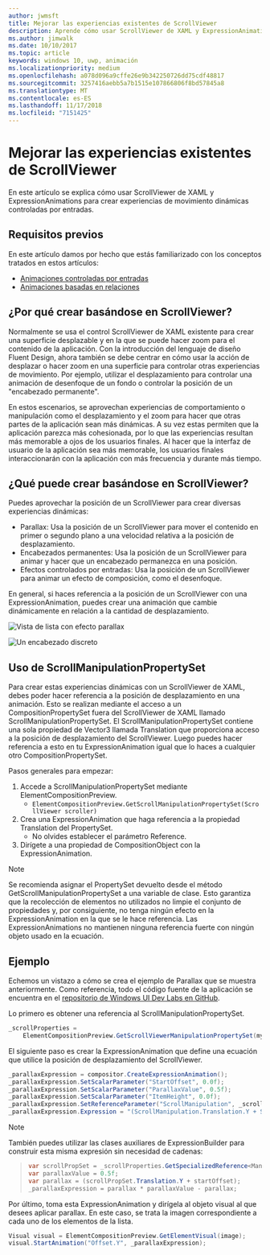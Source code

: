 ```yaml
---
author: jwmsft
title: Mejorar las experiencias existentes de ScrollViewer
description: Aprende cómo usar ScrollViewer de XAML y ExpressionAnimations para crear experiencias de movimiento dinámicas controladas por entradas.
ms.author: jimwalk
ms.date: 10/10/2017
ms.topic: article
keywords: windows 10, uwp, animación
ms.localizationpriority: medium
ms.openlocfilehash: a078d096a9cffe26e9b342250726dd75cdf48817
ms.sourcegitcommit: 3257416aebb5a7b1515e107866806f8bd57845a8
ms.translationtype: MT
ms.contentlocale: es-ES
ms.lasthandoff: 11/17/2018
ms.locfileid: "7151425"
---
```

# <a name="enhance-existing-scrollviewer-experiences"></a>Mejorar las experiencias existentes de ScrollViewer

En este artículo se explica cómo usar ScrollViewer de XAML y ExpressionAnimations para crear experiencias de movimiento dinámicas controladas por entradas.

## <a name="prerequisites"></a>Requisitos previos

En este artículo damos por hecho que estás familiarizado con los conceptos tratados en estos artículos:

- [Animaciones controladas por entradas](input-driven-animations.md)
- [Animaciones basadas en relaciones](relation-animations.md)

## <a name="why-build-on-top-of-scrollviewer"></a>¿Por qué crear basándose en ScrollViewer?

Normalmente se usa el control ScrollViewer de XAML existente para crear una superficie desplazable y en la que se puede hacer zoom para el contenido de la aplicación. Con la introducción del lenguaje de diseño Fluent Design, ahora también se debe centrar en cómo usar la acción de desplazar o hacer zoom en una superficie para controlar otras experiencias de movimiento. Por ejemplo, utilizar el desplazamiento para controlar una animación de desenfoque de un fondo o controlar la posición de un "encabezado permanente".

En estos escenarios, se aprovechan experiencias de comportamiento o manipulación como el desplazamiento y el zoom para hacer que otras partes de la aplicación sean más dinámicas. A su vez estas permiten que la aplicación parezca más cohesionada, por lo que las experiencias resultan más memorable a ojos de los usuarios finales. Al hacer que la interfaz de usuario de la aplicación sea más memorable, los usuarios finales interaccionarán con la aplicación con más frecuencia y durante más tiempo.

## <a name="what-can-you-build-on-top-of-scrollviewer"></a>¿Qué puede crear basándose en ScrollViewer?

Puedes aprovechar la posición de un ScrollViewer para crear diversas experiencias dinámicas:

- Parallax: Usa la posición de un ScrollViewer para mover el contenido en primer o segundo plano a una velocidad relativa a la posición de desplazamiento.
- Encabezados permanentes: Usa la posición de un ScrollViewer para animar y hacer que un encabezado permanezca en una posición.
- Efectos controlados por entradas: Usa la posición de un ScrollViewer para animar un efecto de composición, como el desenfoque.

En general, si haces referencia a la posición de un ScrollViewer con una ExpressionAnimation, puedes crear una animación que cambie dinámicamente en relación a la cantidad de desplazamiento.

![Vista de lista con efecto parallax](images/animation/parallax.gif)

![Un encabezado discreto](images/animation/shy-header.gif)

## <a name="using-scrollmanipulationpropertyset"></a>Uso de ScrollManipulationPropertySet

Para crear estas experiencias dinámicas con un ScrollViewer de XAML, debes poder hacer referencia a la posición de desplazamiento en una animación. Esto se realizan mediante el acceso a un CompositionPropertySet fuera del ScrollViewer de XAML llamado ScrollManipulationPropertySet.
El ScrollManipulationPropertySet contiene una sola propiedad de Vector3 llamada Translation que proporciona acceso a la posición de desplazamiento del ScrollViewer. Luego puedes hacer referencia a esto en tu ExpressionAnimation igual que lo haces a cualquier otro CompositionPropertySet.

Pasos generales para empezar:

1. Accede a ScrollManipulationPropertySet mediante ElementCompositionPreview.
    - `ElementCompositionPreview.GetScrollManipulationPropertySet(ScrollViewer scroller)`
1. Crea una ExpressionAnimation que haga referencia a la propiedad Translation del PropertySet.
    - No olvides establecer el parámetro Reference.
1. Dirígete a una propiedad de CompositionObject con la ExpressionAnimation.

> [!NOTE]
> Se recomienda asignar el PropertySet devuelto desde el método GetScrollManipulationPropertySet a una variable de clase. Esto garantiza que la recolección de elementos no utilizados no limpie el conjunto de propiedades y, por consiguiente, no tenga ningún efecto en la ExpressionAnimation en la que se le hace referencia. Las ExpressionAnimations no mantienen ninguna referencia fuerte con ningún objeto usado en la ecuación.

## <a name="example"></a>Ejemplo

Echemos un vistazo a cómo se crea el ejemplo de Parallax que se muestra anteriormente. Como referencia, todo el código fuente de la aplicación se encuentra en el [repositorio de Windows UI Dev Labs en GitHub](https://github.com/Microsoft/WindowsUIDevLabs).

Lo primero es obtener una referencia al ScrollManipulationPropertySet.

```csharp
_scrollProperties =
    ElementCompositionPreview.GetScrollViewerManipulationPropertySet(myScrollViewer);
```

El siguiente paso es crear la ExpressionAnimation que define una ecuación que utilice la posición de desplazamiento del ScrollViewer.

```csharp
_parallaxExpression = compositor.CreateExpressionAnimation();
_parallaxExpression.SetScalarParameter("StartOffset", 0.0f);
_parallaxExpression.SetScalarParameter("ParallaxValue", 0.5f);
_parallaxExpression.SetScalarParameter("ItemHeight", 0.0f);
_parallaxExpression.SetReferenceParameter("ScrollManipulation", _scrollProperties);
_parallaxExpression.Expression = "(ScrollManipulation.Translation.Y + StartOffset - (0.5 * ItemHeight)) * ParallaxValue - (ScrollManipulation.Translation.Y + StartOffset - (0.5 * ItemHeight))";
```

> [!NOTE]
> También puedes utilizar las clases auxiliares de ExpressionBuilder para construir esta misma expresión sin necesidad de cadenas:

> ```csharp
> var scrollPropSet = _scrollProperties.GetSpecializedReference<ManipulationPropertySetReferenceNode>();
> var parallaxValue = 0.5f;
> var parallax = (scrollPropSet.Translation.Y + startOffset);
> _parallaxExpression = parallax * parallaxValue - parallax;
> ```

Por último, toma esta ExpressionAnimation y dirígela al objeto visual al que desees aplicar parallax. En este caso, se trata la imagen correspondiente a cada uno de los elementos de la lista.

```csharp
Visual visual = ElementCompositionPreview.GetElementVisual(image);
visual.StartAnimation("Offset.Y", _parallaxExpression);
```